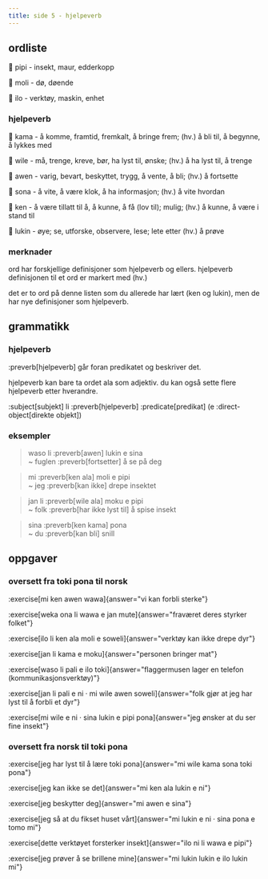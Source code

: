 ```yaml
---
title: side 5 - hjelpeverb 
---
```


## ordliste

󱥑 pipi - insekt, maur, edderkopp

󱤷 moli - dø, døende

󱤎 ilo - verktøy, maskin, enhet

### hjelpeverb

󱤖 kama - å komme, framtid, fremkalt, å bringe frem; (hv.) å bli til, å begynne, å lykkes med

󱥷 wile - må, trenge, kreve, bør, ha lyst til, ønske; (hv.) å ha lyst til, å trenge

󱤈 awen - varig, bevart, beskyttet, trygg, å vente, å bli; (hv.) å fortsette

󱥡 sona - å vite, å være klok, å ha informasjon; (hv.) å vite hvordan

󱤘 ken - å være tillatt til å, å kunne, å få (lov til); mulig; (hv.) å kunne, å være i stand til

󱤮 lukin - øye; se, utforske, observere, lese; lete etter (hv.) å prøve

### merknader

ord har forskjellige definisjoner som hjelpeverb og ellers. hjelpeverb definisjonen til et ord er markert med (hv.)

det er to ord på denne listen som du allerede har lært (ken og lukin), men de har nye definisjoner som hjelpeverb.

## grammatikk
### hjelpeverb
:preverb[hjelpeverb] går foran predikatet og beskriver det.

hjelpeverb kan bare ta ordet ala som adjektiv. du kan også sette flere hjelpeverb etter hverandre. 

:subject[subjekt] li :preverb[hjelpeverb] :predicate[predikat] (e :direct-object[direkte objekt])

### eksempler

> waso li :preverb[awen] lukin e sina \
> ~ fuglen :preverb[fortsetter] å se på deg

> mi :preverb[ken ala] moli e pipi \
> ~ jeg :preverb[kan ikke] drepe insektet

> jan li :preverb[wile ala] moku e pipi \
> ~ folk :preverb[har ikke lyst til] å spise insekt

> sina :preverb[ken kama] pona \
> ~ du :preverb[kan bli] snill

## oppgaver
### oversett fra toki pona til norsk
:exercise[mi ken awen wawa]{answer="vi kan forbli sterke"}

:exercise[weka ona li wawa e jan mute]{answer="fraværet deres styrker folket"}

:exercise[ilo li ken ala moli e soweli]{answer="verktøy kan ikke drepe dyr"}

:exercise[jan li kama e moku]{answer="personen bringer mat"}

:exercise[waso li pali e ilo toki]{answer="flaggermusen lager en telefon (kommunikasjonsverktøy)"}

:exercise[jan li pali e ni · mi wile awen soweli]{answer="folk gjør at jeg har lyst til å forbli et dyr"}

:exercise[mi wile e ni · sina lukin e pipi pona]{answer="jeg ønsker at du ser fine insekt"}

### oversett fra norsk til toki pona
:exercise[jeg har lyst til å lære toki pona]{answer="mi wile kama sona toki pona"}

:exercise[jeg kan ikke se det]{answer="mi ken ala lukin e ni"}

:exercise[jeg beskytter deg]{answer="mi awen e sina"}

:exercise[jeg så at du fikset huset vårt]{answer="mi lukin e ni · sina pona e tomo mi"}

:exercise[dette verktøyet forsterker insekt]{answer="ilo ni li wawa e pipi"}

:exercise[jeg prøver å se brillene mine]{answer="mi lukin lukin e ilo lukin mi"}